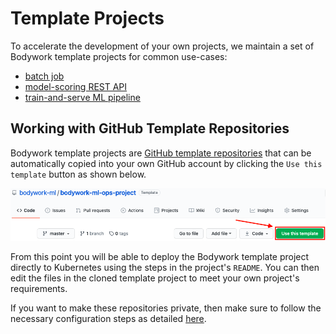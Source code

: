 # Template Projects

To accelerate the development of your own projects, we maintain a set of Bodywork template projects for common use-cases:

* [batch job](https://github.com/bodywork-ml/bodywork-batch-job-project)
* [model-scoring REST API](https://github.com/bodywork-ml/bodywork-serve-model-project)
* [train-and-serve ML pipeline](https://github.com/bodywork-ml/bodywork-ml-pipeline-project)

## Working with GitHub Template Repositories

Bodywork template projects are [GitHub template repositories](https://docs.github.com/en/free-pro-team@latest/github/creating-cloning-and-archiving-repositories/creating-a-repository-from-a-template) that can be automatically copied into your own GitHub account by clicking the `Use this template` button as shown below.

![github_template_repo](images/github_template_project.png)

From this point you will be able to deploy the Bodywork template project directly to Kubernetes using the steps in the project's `README`. You can then edit the files in the cloned template project to meet your own project's requirements.

If you want to make these repositories private, then make sure to follow the necessary configuration steps as detailed [here](user_guide.md#working-with-private-git-repositories-using-ssh).
